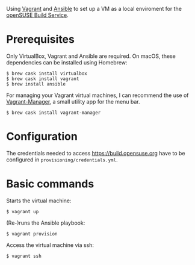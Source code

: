 Using [Vagrant](https://www.vagrantup.com/) and [Ansible](https://github.com/ansible/ansible) to set up a VM as a local enviroment for the [openSUSE Build Service](https://build.opensuse.org/).

# Prerequisites
Only VirtualBox, Vagrant and Ansible are required. On macOS, these dependencies can be installed using Homebrew:

```
$ brew cask install virtualbox
$ brew cask install vagrant
$ brew install ansible
```

For managing your Vagrant virtual machines, I can recommend the use of [Vagrant-Manager](http://vagrantmanager.com/), a small utility app for the menu bar.

```
$ brew cask install vagrant-manager
```

# Configuration
The credentials needed to access https://build.opensuse.org have to be configured in `provisioning/credentials.yml`.

# Basic commands
Starts the virtual machine:
```
$ vagrant up
```

(Re-)runs the Ansible playbook:
```
$ vagrant provision
```

Access the virtual machine via ssh:
```
$ vagrant ssh
```